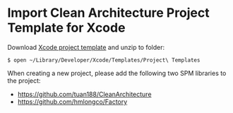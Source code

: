 # Import Clean Architecture Project Template for Xcode

Download [Xcode project template](files/xcode_project_template.zip) and unzip to folder:

```
$ open ~/Library/Developer/Xcode/Templates/Project\ Templates
```

When creating a new project, please add the following two SPM libraries to the project:

- https://github.com/tuan188/CleanArchitecture
- https://github.com/hmlongco/Factory


